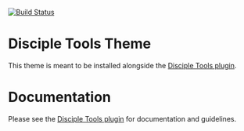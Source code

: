 [![Build Status](https://travis-ci.org/DiscipleTools/disciple-tools-theme.svg?branch=master)](https://travis-ci.org/DiscipleTools/disciple-tools-theme)

# Disciple Tools Theme

This theme is meant to be installed alongside the [Disciple Tools plugin](https://github.com/DiscipleTools/disciple-tools).

# Documentation

Please see the [Disciple Tools plugin](https://github.com/DiscipleTools/disciple-tools) for documentation and guidelines.
